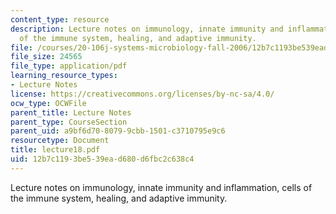 ```yaml
---
content_type: resource
description: Lecture notes on immunology, innate immunity and inflammation, cells
  of the immune system, healing, and adaptive immunity.
file: /courses/20-106j-systems-microbiology-fall-2006/12b7c1193be539ead680d6fbc2c638c4_lecture18.pdf
file_size: 24565
file_type: application/pdf
learning_resource_types:
- Lecture Notes
license: https://creativecommons.org/licenses/by-nc-sa/4.0/
ocw_type: OCWFile
parent_title: Lecture Notes
parent_type: CourseSection
parent_uid: a9bf6d70-8079-9cbb-1501-c3710795e9c6
resourcetype: Document
title: lecture18.pdf
uid: 12b7c119-3be5-39ea-d680-d6fbc2c638c4
---
```

Lecture notes on immunology, innate immunity and inflammation, cells of the immune system, healing, and adaptive immunity.